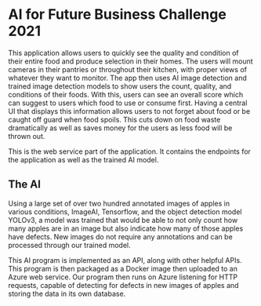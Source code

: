 # AI for Future Business Challenge 2021

This application allows users to quickly see the quality and condition of their entire food and produce selection in their homes. The users will mount cameras in their pantries or throughout their kitchen, with proper views of whatever they want to monitor. The app then uses AI image detection and trained image detection models to show users the count, quality, and conditions of their foods. With this, users can see an overall score which can suggest to users which food to use or consume first. Having a central UI that displays this information allows users to not forget about food or be caught off guard when food spoils. This cuts down on food waste dramatically as well as saves money for the users as less food will be thrown out.

This is the web service part of the application. It contains the endpoints for the application as well as the trained AI model. 

## The AI

Using a large set of over two hundred annotated images of apples in various conditions, ImageAI, Tensorflow, and the object detection model YOLOv3, a model was trained that would be able to not only count how many apples are in an image but also indicate how many of those apples have defects. New images do not require any annotations and can be processed through our trained model.

This AI program is implemented as an API, along with other helpful APIs. This program is then packaged as a Docker image then uploaded to an Azure web service. Our program then runs on Azure listening for HTTP requests, capable of detecting for defects in new images of apples and storing the data in its own database.
